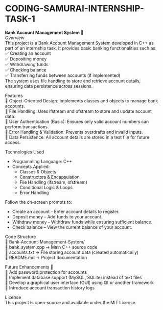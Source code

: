 # CODING-SAMURAI-INTERNSHIP-TASK-1

**Bank Account Management System 🏦**  
*Overview*  
This project is a Bank Account Management System developed in C++ as part of an internship task. It provides basic banking functionalities such as:  
✅ Creating an account  
✅ Depositing money  
✅ Withdrawing funds  
✅ Checking balance  
✅ Transferring funds between accounts (if implemented)  
The system uses file handling to store and retrieve account details, ensuring data persistence across sessions.  

Features  
🔹 Object-Oriented Design: Implements classes and objects to manage bank accounts.  
🔹 File Handling: Uses ifstream and ofstream to store and update account data.    
🔹 User Authentication (Basic): Ensures only valid account numbers can perform transactions.  
🔹 Error Handling & Validation: Prevents overdrafts and invalid inputs.  
🔹 Data Persistence: All account details are stored in a text file for future access.

Technologies Used  
- Programming Language: C++
- Concepts Applied:
  - Classes & Objects
  - Constructors & Encapsulation
  - File Handling (ifstream, ofstream)
  - Conditional Logic & Loops
  - Error Handling

Follow the on-screen prompts to:  
- Create an account – Enter account details to register.
- Deposit money – Add funds to your account.
- Withdraw money – Withdraw funds while ensuring sufficient balance.
- Check balance – View the current balance of your account.

Code Structure  
📂 Bank-Account-Management-System/  
 📜 bank_system.cpp → Main C++ source code  
 📜 accounts.txt → File storing account data (created automatically)  
 📜 README.md → Project documentation

Future Enhancements 🚀  
🔹 Add password protection for accounts  
🔹 Implement database support (MySQL, SQLite) instead of text files  
🔹 Develop a graphical user interface (GUI) using Qt or another framework  
🔹 Introduce account transaction history logs

License  
This project is open-source and available under the MIT License.
